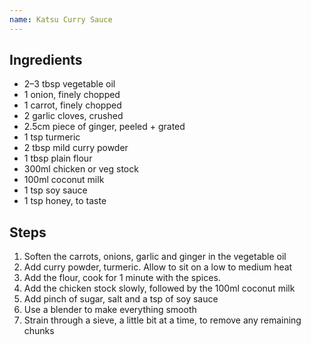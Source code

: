 ```yaml
---
name: Katsu Curry Sauce
---
```

## Ingredients
- 2–3 tbsp vegetable oil 
- 1 onion, finely chopped 
- 1 carrot, finely chopped
- 2 garlic cloves, crushed 
- 2.5cm piece of ginger, peeled + grated 
- 1 tsp turmeric 
- 2 tbsp mild curry powder 
- 1 tbsp plain flour 
- 300ml chicken or veg stock 
- 100ml coconut milk 
- 1 tsp soy sauce 
- 1 tsp honey, to taste

## Steps
1. Soften the carrots, onions, garlic and ginger in the vegetable oil
2. Add curry powder, turmeric. Allow to sit on a low to medium heat
3. Add the flour, cook for 1 minute with the spices.
4. Add the chicken stock slowly, followed by the 100ml coconut milk
5. Add pinch of sugar, salt and a tsp of soy sauce
6. Use a blender to make everything smooth
7. Strain through a sieve, a little bit at a time, to remove any remaining chunks
